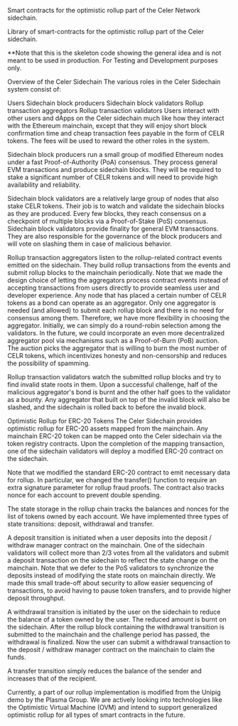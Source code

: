 Smart contracts for the optimistic rollup part of the Celer Network sidechain.

Library of smart-contracts for the optimistic rollup part of the Celer sidechain. 

**Note that this is the skeleton code showing the general idea and is not meant to be used in production. For Testing and Development purposes only.


Overview of the Celer Sidechain The various roles in the Celer Sidechain system consist of:

Users Sidechain block producers Sidechain block validators Rollup transaction aggregators Rollup transaction validators Users interact with other users and dApps on the Celer sidechain much like how they interact with the Ethereum mainchain, except that they will enjoy short block confirmation time and cheap transaction fees payable in the form of CELR tokens. The fees will be used to reward the other roles in the system.

Sidechain block producers run a small group of modified Ethereum nodes under a fast Proof-of-Authority (PoA) consensus. They process general EVM transactions and produce sidechain blocks. They will be required to stake a significant number of CELR tokens and will need to provide high availability and reliability.

Sidechain block validators are a relatively large group of nodes that also stake CELR tokens. Their job is to watch and validate the sidechain blocks as they are produced. Every few blocks, they reach consensus on a checkpoint of multiple blocks via a Proof-of-Stake (PoS) consensus. Sidechain block validators provide finality for general EVM transactions. They are also responsible for the governance of the block producers and will vote on slashing them in case of malicious behavior.

Rollup transaction aggregators listen to the rollup-related contract events emitted on the sidechain. They build rollup transactions from the events and submit rollup blocks to the mainchain periodically. Note that we made the design choice of letting the aggregators process contract events instead of accepting transactions from users directly to provide seamless user and developer experience. Any node that has placed a certain number of CELR tokens as a bond can operate as an aggregator. Only one aggregator is needed (and allowed) to submit each rollup block and there is no need for consensus among them. Therefore, we have more flexibility in choosing the aggregator. Initially, we can simply do a round-robin selection among the validators. In the future, we could incorporate an even more decentralized aggregator pool via mechanisms such as a Proof-of-Burn (PoB) auction. The auction picks the aggregator that is willing to burn the most number of CELR tokens, which incentivizes honesty and non-censorship and reduces the possibility of spamming.

Rollup transaction validators watch the submitted rollup blocks and try to find invalid state roots in them. Upon a successful challenge, half of the malicious aggregator's bond is burnt and the other half goes to the validator as a bounty. Any aggregator that built on top of the invalid block will also be slashed, and the sidechain is rolled back to before the invalid block.

Optimistic Rollup for ERC-20 Tokens The Celer Sidechain provides optimistic rollup for ERC-20 assets mapped from the mainchain. Any mainchain ERC-20 token can be mapped onto the Celer sidechain via the token registry contracts. Upon the completion of the mapping transaction, one of the sidechain validators will deploy a modified ERC-20 contract on the sidechain.

Note that we modified the standard ERC-20 contract to emit necessary data for rollup. In particular, we changed the transfer() function to require an extra signature parameter for rollup fraud proofs. The contract also tracks nonce for each account to prevent double spending.

The state storage in the rollup chain tracks the balances and nonces for the list of tokens owned by each account. We have implemented three types of state transitions: deposit, withdrawal and transfer.

A deposit transition is initiated when a user deposits into the deposit / withdraw manager contract on the mainchain. One of the sidechain validators will collect more than 2/3 votes from all the validators and submit a deposit transaction on the sidechain to reflect the state change on the mainchain. Note that we defer to the PoS validators to synchronize the deposits instead of modifying the state roots on mainchain directly. We made this small trade-off about security to allow easier sequencing of transactions, to avoid having to pause token transfers, and to provide higher deposit throughput.

A withdrawal transition is initiated by the user on the sidechain to reduce the balance of a token owned by the user. The reduced amount is burnt on the sidechain. After the rollup block containing the withdrawal transition is submitted to the mainchain and the challenge period has passed, the withdrawal is finalized. Now the user can submit a withdrawal transaction to the deposit / withdraw manager contract on the mainchain to claim the funds.

A transfer transition simply reduces the balance of the sender and increases that of the recipient.

Currently, a part of our rollup implementation is modified from the Unipig demo by the Plasma Group. We are actively looking into technologies like the Optimistic Virtual Machine (OVM) and intend to support generalized optimistic rollup for all types of smart contracts in the future.
